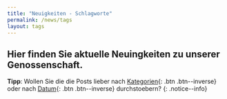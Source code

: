 ```yaml
---
title: "Neuigkeiten - Schlagworte"
permalink: /news/tags
layout: tags
---
```


## Hier finden Sie aktuelle Neuingkeiten zu unserer Genossenschaft.

**Tipp**: Wollen Sie die die Posts lieber nach [Kategorien](/news/categories){: .btn .btn--inverse} oder nach [Datum](/news){: .btn .btn--inverse} durchstoebern?
{: .notice--info}
